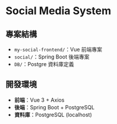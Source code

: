 # Social Media System

## 專案結構

- `my-social-frontend/`：Vue 前端專案
- `social/`：Spring Boot 後端專案
- `DB/`：Postgre 資料庫定義

## 開發環境

- **前端**：Vue 3 + Axios
- **後端**：Spring Boot + PostgreSQL
- **資料庫**：PostgreSQL (localhost)
